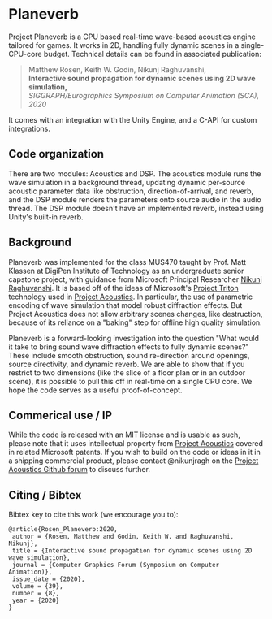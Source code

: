 # Planeverb
Project Planeverb is a CPU based real-time wave-based acoustics engine tailored for games. 
It works in 2D, handling fully dynamic scenes in a single-CPU-core budget.
Technical details can be found in associated publication:

>Matthew Rosen, Keith W. Godin, Nikunj Raghuvanshi, <br/>**Interactive sound propagation for dynamic scenes using 2D wave simulation,** <br/>*SIGGRAPH/Eurographics Symposium on Computer Animation (SCA), 2020*

It comes with an integration with the Unity Engine, and a C-API for custom integrations.

## Code organization
There are two modules: Acoustics and DSP. 
The acoustics module runs the wave simulation in a background thread, updating dynamic per-source acoustic parameter data like obstruction, direction-of-arrival, and reverb, 
and the DSP module renders the parameters onto source audio in the audio thread. 
The DSP module doesn't have an implemented reverb, instead using Unity's built-in reverb. 

## Background
Planeverb was implemented for the class MUS470 taught by Prof. Matt Klassen at DigiPen Institute of Technology as an undergraduate senior capstone project, 
with guidance from Microsoft Principal Researcher [Nikunj Raghuvanshi](https://www.microsoft.com/en-us/research/people/nikunjr/).
It is based off of the ideas of Microsoft's [Project Triton](https://aka.ms/triton) technology used in [Project Acoustics](https://aka.ms/acoustics). In particular, the use of parametric encoding of wave simulation that model robust 
diffraction effects. But Project Acoustics does not allow arbitrary scenes changes, like destruction, because of its reliance on a "baking" step for offline high quality simulation. 

Planeverb is a forward-looking investigation into the question "What would it take to bring sound wave diffraction effects to fully dynamic scenes?"
These include smooth obstruction, sound re-direction around openings, source directivity, and dynamic reverb. 
We are able to show that if you restrict to two dimensions (like the slice of a floor plan or in an outdoor scene), 
it is possible to pull this off in real-time on a single CPU core. We hope the code serves as a useful proof-of-concept. 

## Commerical use / IP
While the code is released with an MIT license and is usable as such, please note that it uses intellectual property from [Project Acoustics](https://aka.ms/acoustics) covered in related Microsoft patents. 
If you wish to build on the code or ideas in it in a shipping commercial product, please contact @nikunjragh on the [Project Acoustics Github forum](https://github.com/microsoft/ProjectAcoustics/issues) to discuss further.

## Citing / Bibtex
Bibtex key to cite this work (we encourage you to):

```
@article{Rosen_Planeverb:2020,
 author = {Rosen, Matthew and Godin, Keith W. and Raghuvanshi, Nikunj},
 title = {Interactive sound propagation for dynamic scenes using 2D wave simulation},
 journal = {Computer Graphics Forum (Symposium on Computer Animation)},
 issue_date = {2020},
 volume = {39},
 number = {8},
 year = {2020}
}
```
